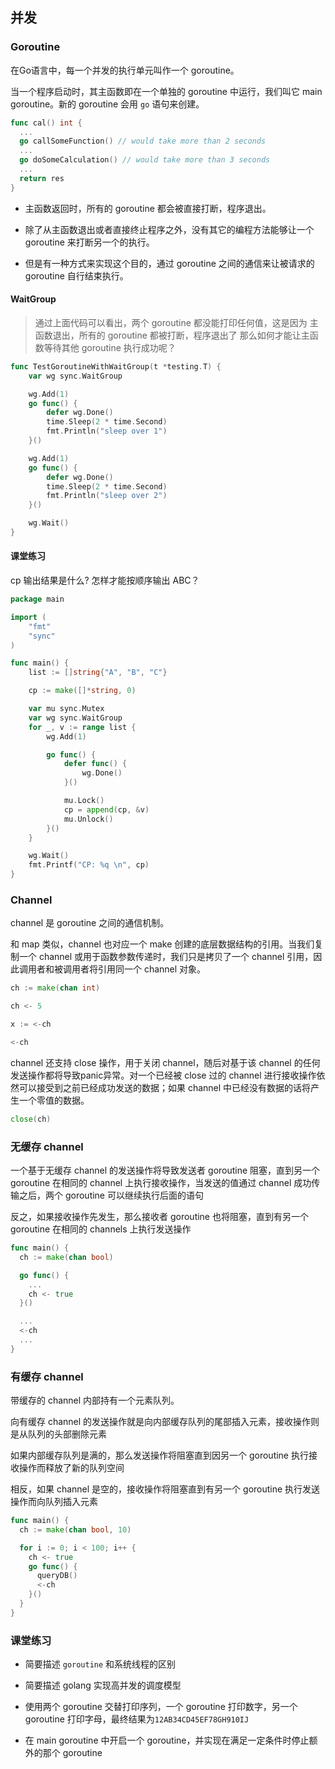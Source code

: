## 并发

### Goroutine

在Go语言中，每一个并发的执行单元叫作一个 goroutine。

当一个程序启动时，其主函数即在一个单独的 goroutine 中运行，我们叫它 main goroutine。新的 goroutine 会用 `go` 语句来创建。

```go
func cal() int {
  ...
  go callSomeFunction() // would take more than 2 seconds
  ...
  go doSomeCalculation() // would take more than 3 seconds
  ...
  return res
}
```

- 主函数返回时，所有的 goroutine 都会被直接打断，程序退出。

- 除了从主函数退出或者直接终止程序之外，没有其它的编程方法能够让一个 goroutine 来打断另一个的执行。

- 但是有一种方式来实现这个目的，通过 goroutine 之间的通信来让被请求的 goroutine 自行结束执行。

#### WaitGroup

> 通过上面代码可以看出，两个 goroutine 都没能打印任何值，这是因为 主函数退出，所有的 goroutine 都被打断，程序退出了
> 那么如何才能让主函数等待其他 goroutine 执行成功呢？

```go
func TestGoroutineWithWaitGroup(t *testing.T) {
	var wg sync.WaitGroup

	wg.Add(1)
	go func() {
		defer wg.Done()
		time.Sleep(2 * time.Second)
		fmt.Println("sleep over 1")
	}()

	wg.Add(1)
	go func() {
		defer wg.Done()
		time.Sleep(2 * time.Second)
		fmt.Println("sleep over 2")
	}()

	wg.Wait()
}
```


#### 课堂练习

cp 输出结果是什么? 怎样才能按顺序输出 ABC？

```go
package main

import (
	"fmt"
	"sync"
)

func main() {
	list := []string{"A", "B", "C"}

	cp := make([]*string, 0)

	var mu sync.Mutex
	var wg sync.WaitGroup
	for _, v := range list {
		wg.Add(1)

		go func() {
			defer func() {
				wg.Done()
			}()

			mu.Lock()
			cp = append(cp, &v)
			mu.Unlock()
		}()
	}

	wg.Wait()
    fmt.Printf("CP: %q \n", cp)
}
```



### Channel

channel 是 goroutine 之间的通信机制。

和 map 类似，channel 也对应一个 make 创建的底层数据结构的引用。当我们复制一个 channel 或用于函数参数传递时，我们只是拷贝了一个 channel 引用，因此调用者和被调用者将引用同一个 channel 对象。

```go
ch := make(chan int)
```

```go
ch <- 5
```

```go
x := <-ch

<-ch
```

channel 还支持 close 操作，用于关闭 channel，随后对基于该 channel 的任何发送操作都将导致panic异常。对一个已经被 close 过的 channel 进行接收操作依然可以接受到之前已经成功发送的数据；如果 channel 中已经没有数据的话将产生一个零值的数据。

```go
close(ch)
```

### 无缓存 channel

一个基于无缓存 channel 的发送操作将导致发送者 goroutine 阻塞，直到另一个 goroutine 在相同的 channel 上执行接收操作，当发送的值通过 channel 成功传输之后，两个 goroutine 可以继续执行后面的语句

反之，如果接收操作先发生，那么接收者 goroutine 也将阻塞，直到有另一个 goroutine 在相同的 channels 上执行发送操作

```go
func main() {
  ch := make(chan bool)

  go func() {
    ...
    ch <- true
  }()

  ...
  <-ch
  ...
}
```

### 有缓存 channel

带缓存的 channel 内部持有一个元素队列。

向有缓存 channel 的发送操作就是向内部缓存队列的尾部插入元素，接收操作则是从队列的头部删除元素

如果内部缓存队列是满的，那么发送操作将阻塞直到因另一个 goroutine 执行接收操作而释放了新的队列空间

相反，如果 channel 是空的，接收操作将阻塞直到有另一个 goroutine 执行发送操作而向队列插入元素

```go
func main() {
  ch := make(chan bool, 10)

  for i := 0; i < 100; i++ {
    ch <- true
    go func() {
      queryDB()
      <-ch
    }()
  }
}
```

### 课堂练习

- 简要描述 `goroutine` 和系统线程的区别

- 简要描述 golang 实现高并发的调度模型

- 使用两个 goroutine 交替打印序列，一个 goroutine 打印数字，另一个 goroutine 打印字母，最终结果为`12AB34CD45EF78GH910IJ`

- 在 main goroutine 中开启一个 goroutine，并实现在满足一定条件时停止额外的那个 goroutine


